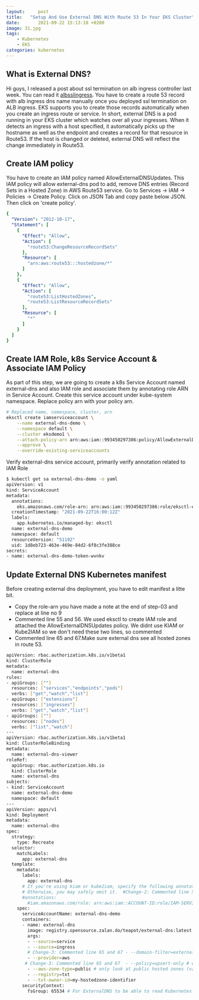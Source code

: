 ```yaml
---
layout:     post
title:   "Setup And Use External DNS With Route 53 In Your EKS Cluster"
date:       2021-09-22 15:13:18 +0200
image: 31.jpg
tags:
    - Kubernetes
    - EKS
categories: kubernetes
---
```


<h2> What is External DNS? </h2>

Hi guys, I released a post about ssl termination on alb ingress controller last week. You can read it [albsslingress](https://thaunghtike-share.github.io/2021/09/15/eks-alb-ingress-ssl). You have to create a route 53 record with alb ingress dns name manually once you deployed ssl termination on ALB ingress. EKS supports you to create those records automatically when you create an ingress route or service. In short, external DNS is a pod running in your EKS cluster which watches over all your ingresses. When it detects an ingress with a host specified, it automatically picks up the hostname as well as the endpoint and creates a record for that resource in Route53. If the host is changed or deleted, external DNS will reflect the change immediately in Route53.

<h2> Create IAM policy </h2>

You have to create an IAM policy named AllowExternalDNSUpdates. This IAM policy will allow external-dns pod to add, remove DNS entries (Record Sets in a Hosted Zone) in AWS Route53 service. Go to Services -> IAM -> Policies -> Create Policy. Click on JSON Tab and copy paste below JSON. Then click on 'create policy'.

```yaml
{
  "Version": "2012-10-17",
  "Statement": [
    {
      "Effect": "Allow",
      "Action": [
        "route53:ChangeResourceRecordSets"
      ],
      "Resource": [
        "arn:aws:route53:::hostedzone/*"
      ]
    },
    {
      "Effect": "Allow",
      "Action": [
        "route53:ListHostedZones",
        "route53:ListResourceRecordSets"
      ],
      "Resource": [
        "*"
      ]
    }
  ]
}
```
<h2> Create IAM Role, k8s Service Account & Associate IAM Policy </h2>

As part of this step, we are going to create a k8s Service Account named external-dns and also IAM role and associate them by annotating role ARN in Service Account. Create this service account under kube-system namespace. Replace policy arn with your policy arn.

```bash
# Replaced name, namespace, cluster, arn 
eksctl create iamserviceaccount \
    --name external-dns-demo \
    --namespace default \
    --cluster eksdemo1 \
    --attach-policy-arn arn:aws:iam::993450297386:policy/AllowExternalDNSUpdates \
    --approve \
    --override-existing-serviceaccounts
```    
Verify external-dns service account, primarily verify annotation related to IAM Role

```bash
$ kubectl get sa external-dns-demo -o yaml
apiVersion: v1
kind: ServiceAccount
metadata:
  annotations:
    eks.amazonaws.com/role-arn: arn:aws:iam::993450297386:role/eksctl-eksdemo1-addon-iamserviceaccount-defa-Role1-1VUEQBDOYDMCE
  creationTimestamp: "2021-09-22T16:00:12Z"
  labels:
    app.kubernetes.io/managed-by: eksctl
  name: external-dns-demo
  namespace: default
  resourceVersion: "51192"
  uid: 1d8eb723-463e-469e-84d2-6f8c3fe388ce
secrets:
- name: external-dns-demo-token-wvnkv
```
<h2> Update External DNS Kubernetes manifest </h2>

Before creating external dns deployment, you have to edit manifest a litte bit.

<ul>
    <li> Copy the role-arn you have made a note at the end of step-03 and replace at line no 9 </li>
    <li> Commented line 55 and 56. We used eksctl to create IAM role and attached the AllowExternalDNSUpdates policy. We didnt use KIAM or Kube2IAM so we don't need these two lines, so commented </li>
    <li> Commented line 65 and 67.Make sure external dns see all hosted zones in route 53. </li>
</ul>    

```bash
apiVersion: rbac.authorization.k8s.io/v1beta1
kind: ClusterRole
metadata:
  name: external-dns
rules:
- apiGroups: [""]
  resources: ["services","endpoints","pods"]
  verbs: ["get","watch","list"]
- apiGroups: ["extensions"]
  resources: ["ingresses"]
  verbs: ["get","watch","list"]
- apiGroups: [""]
  resources: ["nodes"]
  verbs: ["list","watch"]
---
apiVersion: rbac.authorization.k8s.io/v1beta1
kind: ClusterRoleBinding
metadata:
  name: external-dns-viewer
roleRef:
  apiGroup: rbac.authorization.k8s.io
  kind: ClusterRole
  name: external-dns
subjects:
- kind: ServiceAccount
  name: external-dns-demo
  namespace: default
---
apiVersion: apps/v1
kind: Deployment
metadata:
  name: external-dns
spec:
  strategy:
    type: Recreate
  selector:
    matchLabels:
      app: external-dns
  template:
    metadata:
      labels:
        app: external-dns
      # If you're using kiam or kube2iam, specify the following annotation.
      # Otherwise, you may safely omit it.  #Change-2: Commented line 55 and 56
      #annotations:  
        #iam.amazonaws.com/role: arn:aws:iam::ACCOUNT-ID:role/IAM-SERVICE-ROLE-NAME    
    spec:
      serviceAccountName: external-dns-demo
      containers:
      - name: external-dns
        image: registry.opensource.zalan.do/teapot/external-dns:latest
        args:
        - --source=service
        - --source=ingress
        # Change-3: Commented line 65 and 67 - --domain-filter=external-dns-test.my-org.com # will make ExternalDNS see only the hosted zones matching provided domain, omit to process all available hosted zones
        - --provider=aws
       # Change-3: Commented line 65 and 67  - --policy=upsert-only # would prevent ExternalDNS from deleting any records, omit to enable full synchronization
        - --aws-zone-type=public # only look at public hosted zones (valid values are public, private or no value for both)
        - --registry=txt
        - --txt-owner-id=my-hostedzone-identifier
      securityContext:
        fsGroup: 65534 # For ExternalDNS to be able to read Kubernetes and AWS token files
```        
